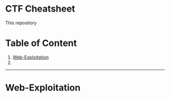 # CTF Cheatsheet

This repository 

# Table of Content

1. [Web-Exploitation](#Web-Exploitation)
2. 



----------

Web-Exploitation
===================
